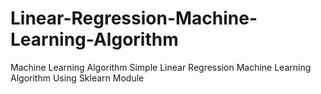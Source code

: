 # Linear-Regression-Machine-Learning-Algorithm
Machine Learning Algorithm
Simple Linear Regression Machine Learning Algorithm Using Sklearn Module
